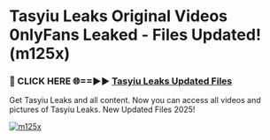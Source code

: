 # Tasyiu Leaks Original Videos 0nlyFans Leaked - Files Updated! (m125x)

<h3>🔴 CLICK HERE 🌐==►► <a href="https://tinyurl.com/2wckxsce" rel="nofollow">Tasyiu Leaks Updated Files</a></h3>

Get Tasyiu Leaks and all content. Now you can access all videos and pictures of Tasyiu Leaks. New Updated Files 2025!

[![m125x](https://i.imgur.com/AFduVYN.gif)](https://tinyurl.com/2wckxsce)
